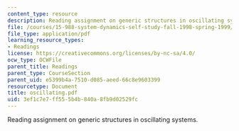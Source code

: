 ```yaml
---
content_type: resource
description: Reading assignment on generic structures in oscillating systems.
file: /courses/15-988-system-dynamics-self-study-fall-1998-spring-1999/3ef1c7e7ff555b4b840a8fb9d02529fc_oscillating.pdf
file_type: application/pdf
learning_resource_types:
- Readings
license: https://creativecommons.org/licenses/by-nc-sa/4.0/
ocw_type: OCWFile
parent_title: Readings
parent_type: CourseSection
parent_uid: e5399b4a-7510-d085-aeed-66c8e9603399
resourcetype: Document
title: oscillating.pdf
uid: 3ef1c7e7-ff55-5b4b-840a-8fb9d02529fc
---
```

Reading assignment on generic structures in oscillating systems.